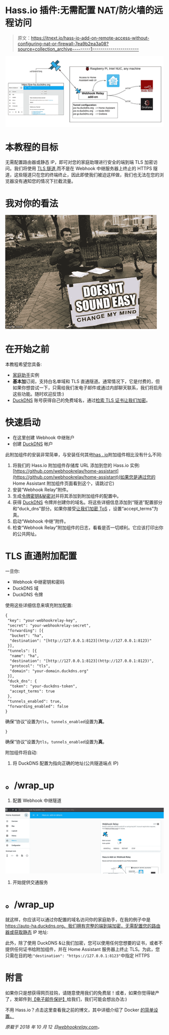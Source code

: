 # Hass.io 插件:无需配置 NAT/防火墙的远程访问

> 原文：<https://itnext.io/hass-io-add-on-remote-access-without-configuring-nat-or-firewall-7ea9b2ea3a08?source=collection_archive---------1----------------------->

![](img/496d71692475820536b523578a8eca3f.png)

# 本教程的目标

无需配置路由器或静态 IP，即可对您的家庭助理进行安全的端到端 TLS 加密访问。我们将使用 [TLS 隧道](https://webhookrelay.com/v1/guide/tls-tunnels),而不是在 Webhook 中继服务器上终止的 HTTPS 隧道，这些隧道只在您的终端终止，因此即使我们被迫这样做，我们也无法在您的浏览器没有通知您的情况下拦截流量。

# 我对你的看法

![](img/58bddb551ed3ee506e4fd8801e061204.png)

# 在开始之前

本教程希望您具备:

*   [家庭助手](https://www.home-assistant.io/)实例
*   **基本加**订阅，支持白名单域和 TLS 直通隧道。通常情况下，它是付费的，但如果你想尝试一下，只需给我们发电子邮件或通过内部聊天联系，我们将启用这些功能。随时欢迎反馈:)
*   [DuckDNS](https://www.duckdns.org/) 账号获得自己的免费域名，通过[检索 TLS 证书让我们加密](https://letsencrypt.org/)。

# 快速启动

*   在这里创建 Webhook 中继账户
*   创建 [DuckDNS](https://www.duckdns.org/) 帐户

此附加组件的安装非常简单，与安装任何其他[has . io](https://hass.io/)附加组件相比没有什么不同:

1.  将我们的 Hass.io 附加组件存储库 URL 添加到您的 Hass.io 实例:[https://github.com/webhookrelay/home-assistant](https://github.com/webhookrelay/home-assistant)(如果您是通过您的 Home Assistant 附加组件页面看到这个，请跳过它)
2.  安装“Webhook Relay”附件。
3.  生成[令牌密钥&秘密对](https://my.webhookrelay.com/tokens)并将其添加到附加组件的配置中。
4.  获得 [DuckDNS](https://www.duckdns.org/) 令牌并创建你的域名。将这些详细信息添加到“隧道”配置部分和“duck_dns”部分。如果你接受[让我们加密 ToS](https://community.letsencrypt.org/tos) ，设置“accept_terms”为真。
5.  启动“Webhook 中继”附件。
6.  检查“Webhook Relay”附加组件的日志，看看是否一切顺利。它应该打印出你的公共网址。

# TLS 直通附加配置

一旦你:

*   Webhook 中继密钥和密码
*   DuckDNS 域
*   DuckDNS 令牌

使用这些详细信息来填充附加配置:

```
{
 "key": "your-webhookrelay-key",
 "secret": "your-webhookrelay-secret",
 "forwarding": [{
  "bucket": "ha",
  "destination": "[http://127.0.0.1:8123](http://127.0.0.1:8123)"
 }],
 "tunnels": [{
  "name": "ha",
  "destination": "[http://127.0.0.1:8123](http://127.0.0.1:8123)",
  "protocol": "tls",
  "domain": "your-domain.duckdns.org"
 }],
 "duck_dns": {
  "token": "your-duckdns-token",
  "accept_terms": true
 },
 "tunnels_enabled": true,
 "forwarding_enabled": false
}
```

确保“协议”设置为`tls`，`tunnels_enabled`设置为**真**。

```
}
```

确保“协议”设置为`tls`，`tunnels_enabled`设置为**真**。

附加组件将自动:

1.  将 DuckDNS 配置为指向正确的地址(公共隧道端点 IP)

# 。/wrap_up

1.  配置 Webhook 中继隧道

![](img/b99c9253ea1c1f1221360ddb6651f163.png)

1.  开始提供交通服务

# 。/wrap_up

就这样，你应该可以通过你配置的域名访问你的家庭助手，在我的例子中是 https://auto-ha.duckdns.org。我们拥有完整的端到端加密，无需配置您的路由器或获取静态 IP 地址:

此外，除了使用 DuckDNS &让我们加密，您可以使用任何您想要的证书，或者不提供任何证书给附加组件，并在 Home Assistant 服务器上终止 TLS。为此，您只需在目的地:`"destination": "https://127.0.0.1:8123"`中指定 HTTPS

# 附言

如果你只是想获得网页挂钩，请随意使用我们的免费层！或者，如果你觉得破产了，发邮件到[【电子邮件保护】](https://webhookrelay.com/cdn-cgi/l/email-protection)给我们，我们可能会想出办法:)

不用 Hass.io？点击这里查看我之前的博文，其中详细介绍了 Docker [的简单设置。](https://webhookrelay.com/blog/2018/09/03/home-assistant-remote-access/)

*原载于 2018 年 10 月 12 日*[*webhookrelay.com*](https://webhookrelay.com/blog/2018/10/12/hassio-tls-tunnels-duckdns/)*。*